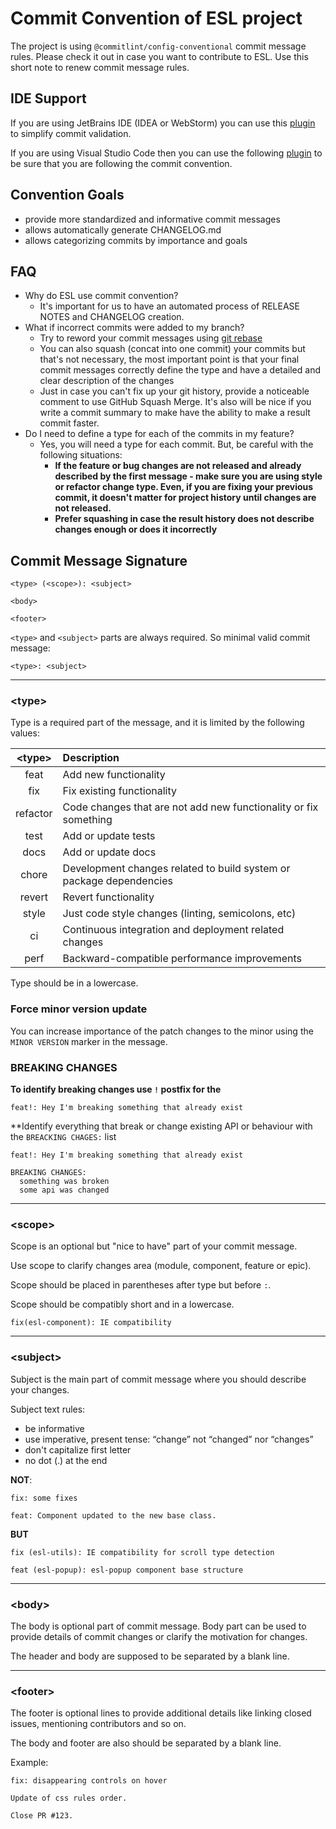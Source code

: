 # Commit Convention of ESL project

The project is using `@commitlint/config-conventional` commit message rules. 
Please check it out in case you want to contribute to ESL. 
Use this short note to renew commit message rules.

## IDE Support

If you are using JetBrains IDE (IDEA or WebStorm) you can use this
[plugin](https://plugins.jetbrains.com/plugin/13389-conventional-commit) to simplify commit validation.

If you are using Visual Studio Code then you can use the following 
[plugin](https://marketplace.visualstudio.com/items?itemName=vivaxy.vscode-conventional-commits)
to be sure that you are following the commit convention.

## Convention Goals

- provide more standardized and informative commit messages
- allows automatically generate CHANGELOG.md
- allows categorizing commits by importance and goals

## FAQ
- Why do ESL use commit convention?
    - It's important for us to have an automated process of RELEASE NOTES and CHANGELOG creation.
- What if incorrect commits were added to my branch?
    - Try to reword your commit messages using
      [git rebase](https://google.gprivate.com/search.php?search?q=git+rebase+reword)
    - You can also squash (concat into one commit) your commits but that's not necessary,
      the most important point is that your final commit messages correctly define the
      type and have a detailed and clear description of the changes
    - Just in case you can't fix up your git history, provide a noticeable comment 
      to use GitHub Squash Merge. It's also will be nice if you write a commit summary 
      to make have the ability to make a result commit faster.
- Do I need to define a type for each of the commits in my feature?
    - Yes, you will need a type for each commit. But, be careful with the following situations:
        - **If the feature or bug changes are not released and already described by the first message - 
          make sure you are using style or refactor change type. Even, if you are fixing your previous commit, 
          it doesn't matter for project history until changes are not released.**
        - **Prefer squashing in case the result history does not describe changes enough or does it incorrectly**

## Commit Message Signature

```text
<type> (<scope>): <subject>

<body>

<footer>
```

`<type>` and `<subject>` parts are always required. So minimal valid commit message:
```text
<type>: <subject>
```

---

### \<type\>
Type is a required part of the message, and it is limited by the following values:

| \<type\> | Description |
|:--------:|:----------- |
| feat     | Add new functionality |
| fix      | Fix existing functionality |
| refactor | Code changes that are not add new functionality or fix something |
| test     | Add or update tests |
| docs     | Add or update docs |
| chore    | Development changes related to build system or package dependencies |
| revert   | Revert functionality |
| style    | Just code style changes (linting, semicolons, etc) |
| ci       | Continuous integration and deployment related changes |
| perf     | Backward-compatible performance improvements |

Type should be in a lowercase.

### Force minor version update

You can increase importance of the patch changes to the minor using the `MINOR VERSION` marker in the message.

### BREAKING CHANGES

**To identify breaking changes use `!` postfix for the <type>**
```text
feat!: Hey I'm breaking something that already exist
```

**Identify everything that break or change existing API or behaviour with the `BREACKING CHAGES:` list
```text
feat!: Hey I'm breaking something that already exist

BREAKING CHANGES:
  something was broken
  some api was changed
```

---

### \<scope\>

Scope is an optional but "nice to have" part of your commit message.

Use scope to clarify changes area (module, component, feature or epic).

Scope should be placed in parentheses after type but before `:`.

Scope should be compatibly short and in a lowercase.

```text
fix(esl-component): IE compatibility
```

---

### \<subject\>

Subject is the main part of commit message where you should describe your changes.

Subject text rules:
- be informative
- use imperative, present tense: “change” not “changed” nor “changes”
- don't capitalize first letter
- no dot (.) at the end

**NOT**:
```text
fix: some fixes
```
```text
feat: Component updated to the new base class. 
```

**BUT**
```text
fix (esl-utils): IE compatibility for scroll type detection
```
```text
feat (esl-popup): esl-popup component base structure 
```

---

### \<body\>

The body is optional part of commit message. 
Body part can be used to provide details of commit changes or clarify the motivation for changes.

The header and body are supposed to be separated by a blank line.

---

### \<footer\>

The footer is optional lines to provide additional details like linking closed issues, mentioning contributors and so on.

The body and footer are also should be separated by a blank line.

Example:
```text
fix: disappearing controls on hover

Update of css rules order.

Close PR #123.
```
